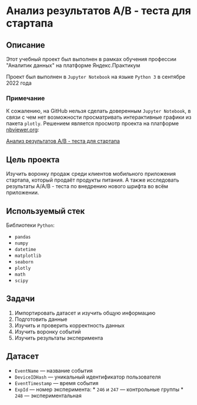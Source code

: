 # Анализ результатов A/B - теста для стартапа

## Описание

Этот учебный проект был выполнен в рамках обучения профессии "Аналитик данных" на платформе Яндекс.Практикум

Проект был выполнен в `Jupyter Notebook` на языке `Python 3` в сентябре 2022 года

### Примечание 

К сожалению, на GitHub нельзя сделать доверенным `Jupyter Notebook`, в связи с чем нет возможности просматривать интерактивные графики из пакета `plotly`. Решением является просмотр проекта на платформе [nbviewer.org](https://nbviewer.org/):

[Анализ результатов A/B - теста для стартапа](https://nbviewer.org/github/w3llnamed/Projects/blob/main/ab_test/ab_test.ipynb "nbviewer.org")

## Цель проекта

Изучить воронку продаж среди клиентов мобильного приложения стартапа, который продаёт продукты питания. А также исследовать результаты A/A/B - теста по внедрению нового шрифта во всём приложении.

## Используемый стек

Библиотеки `Python`:
* `pandas`
* `numpy`
* `datetime`
* `matplotlib`
* `seaborn`
* `plotly`
* `math`
* `scipy`

## Задачи

1. Импортировать датасет и изучить общую информацию
2. Подготовить данные
3. Изучить и проверить корректность данных
4. Изучить воронку событий
5. Изучить результаты эксперимента

## Датасет

* `EventName` — название события
* `DeviceIDHash` — уникальный идентификатор пользователя
* `EventTimestamp` — время события
* `ExpId` — номер эксперимента: 
         * `246` и `247` — контрольные группы
         * `248` — экспериментальная
